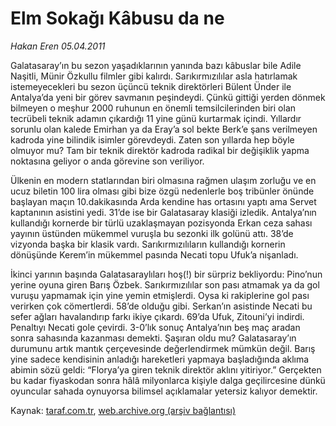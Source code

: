 # Elm Sokağı Kâbusu da ne

*Hakan Eren 05.04.2011*

<div class="yazi"><p>Galatasaray’ın bu sezon yaşadıklarının yanında bazı kâbuslar bile Adile Naşitli, Münir Özkullu filmler gibi kalırdı. Sarıkırmızılılar asla hatırlamak istemeyecekleri bu sezon üçüncü teknik direktörleri Bülent Ünder ile Antalya’da yeni bir görev savmanın peşindeydi. Çünkü gittiği yerden dönmek bilmeyen o meşhur 2000 ruhunun en önemli temsilcilerinden biri olan tecrübeli teknik adamın çıkardığı 11 yine günü kurtarmak içindi. Yıllardır sorunlu olan kalede Emirhan ya da Eray’a sol bekte Berk’e şans verilmeyen kadroda yine bilindik isimler görevdeydi. Zaten son yıllarda hep böyle olmuyor mu? Tam bir teknik direktör kadroda radikal bir değişiklik yapma noktasına geliyor o anda görevine son veriliyor.</p>
<p>Ülkenin en modern statlarından biri olmasına rağmen ulaşım zorluğu ve en ucuz biletin 100 lira olması gibi bize özgü nedenlerle boş tribünler önünde başlayan maçın 10.dakikasında Arda kendine has ortasını yaptı ama Servet kaptanının asistini yedi. 31’de ise bir Galatasaray klasiği izledik. Antalya’nın kullandığı kornerde bir türlü uzaklaşmayan pozisyonda Erkan ceza sahası yayının üstünden mükemmel vuruşla bu sezonki ilk golünü attı. 38’de vizyonda başka bir klasik vardı. Sarıkırmızılıların kullandığı kornerin dönüşünde Kerem’in mükemmel pasında Necati topu Ufuk’a nişanladı.</p>
<p>İkinci yarının başında Galatasaraylıları hoş(!) bir sürpriz bekliyordu: Pino’nun yerine oyuna giren Barış Özbek. Sarıkırmızılılar son pası atmamak ya da gol vuruşu yapmamak için yine yemin etmişlerdi. Oysa ki rakiplerine gol pası verirken çok cömertlerdi. 58’de olduğu gibi. Serkan’ın asistinde Necati bu sefer ağları havalandırıp farkı ikiye çıkardı. 69’da Ufuk, Zitouni’yi indirdi. Penaltıyı Necati gole çevirdi. 3-0’lık sonuç Antalya’nın beş maç aradan sonra sahasında kazanması demekti. Şaşıran oldu mu? Galatasaray’ın durumunu artık mantık çerçevesinde değerlendirmek mümkün değil. Barış yine sadece kendisinin anladığı hareketleri yapmaya başladığında aklıma abimin sözü geldi: “Florya’ya giren teknik direktör aklını yitiriyor.” Gerçekten bu kadar fiyaskodan sonra hâlâ milyonlarca kişiyle dalga geçilircesine dünkü oyuncular sahada oynuyorsa bilimsel açıklamalar yetersiz kalıyor demektir.</p>
</div>

Kaynak: [taraf.com.tr](http://www.taraf.com.tr/hakan-eren/makale-elm-sokagi-kabusu-da-ne.htm), [web.archive.org (arşiv bağlantısı)](http://web.archive.org/web/20131107085907/http://www.taraf.com.tr/hakan-eren/makale-elm-sokagi-kabusu-da-ne.htm)
